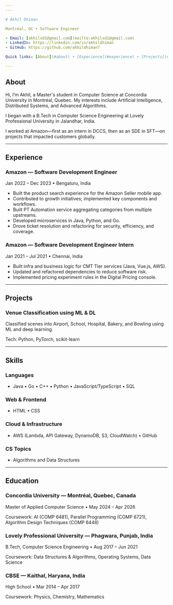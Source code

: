 ```yaml
---
---

# Akhil Dhiman

Montréal, QC • Software Engineer

- Email: [akhilxd1@gmail.com](mailto:akhilxd1@gmail.com)
- LinkedIn: https://linkedin.com/in/akhildhiman
- GitHub: https://github.com/akhildhiman7

Quick links: [About](#about) • [Experience](#experience) • [Projects](#projects) • [Skills](#skills) • [Education](#education)

---
```


## About

Hi, I’m Akhil, a Master's student in Computer Science at Concordia University in Montréal, Quebec. My interests include Artificial Intelligence, Distributed Systems, and Advanced Algorithms.

I began with a B.Tech in Computer Science Engineering at Lovely Professional University in Jalandhar, India.

I worked at Amazon—first as an intern in DCCS, then as an SDE in SFT—on projects that impacted customers globally.

---

## Experience

### Amazon — Software Development Engineer

Jan 2022 – Dec 2023 • Bengaluru, India

- Built the product search experience for the Amazon Seller mobile app.
- Contributed to growth initiatives; implemented key components and workflows.
- Built PT Automation service aggregating categories from multiple upstreams.
- Developed microservices in Java, Python, and Go.
- Drove ticket resolution and refactoring for security, efficiency, and coverage.

### Amazon — Software Development Engineer Intern

Jan 2021 – Jul 2021 • Chennai, India

- Built infra and business logic for CMT Tier services (Java, Vue.js, AWS).
- Updated and refactored dependencies to reduce software risk.
- Implemented pricing experiment rules in the Digital Pricing console.

---

## Projects

### Venue Classification using ML & DL

Classified scenes into Airport, School, Hospital, Bakery, and Bowling using ML and deep learning.

Tech: Python, PyTorch, scikit-learn

---

## Skills

### Languages

- Java • Go • C++ • Python • JavaScript/TypeScript • SQL

### Web & Frontend

- HTML • CSS

### Cloud & Infrastructure

- AWS (Lambda, API Gateway, DynamoDB, S3, CloudWatch) • GitHub

### CS Topics

- Algorithms and Data Structures

---

## Education

### Concordia University — Montréal, Quebec, Canada

Master of Applied Computer Science • May 2024 – Apr 2026

Coursework: AI (COMP 6481), Parallel Programming (COMP 6721), Algorithm Design Techniques (COMP 6448)

### Lovely Professional University — Phagwara, Punjab, India

B.Tech, Computer Science Engineering • Aug 2017 – Jun 2021

Coursework: Data Structures & Algorithms, Operating Systems, Data Science

### CBSE — Kaithal, Haryana, India

High School • Mar 2014 – Apr 2017

Coursework: Physics, Chemistry, Mathematics
